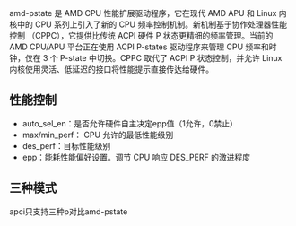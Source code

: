 amd-pstate 是 AMD CPU 性能扩展驱动程序，它在现代 AMD APU 和 Linux 内核中的 CPU 系列上引入了新的 CPU 频率控制机制。新机制基于协作处理器性能控制 （CPPC），它提供比传统 ACPI 硬件 P 状态更精细的频率管理。当前的 AMD CPU/APU 平台正在使用 ACPI P-states 驱动程序来管理 CPU 频率和时钟，仅在 3 个 P-state 中切换。CPPC 取代了 ACPI P 状态控制，并允许 Linux 内核使用灵活、低延迟的接口将性能提示直接传达给硬件。

## 性能控制

* auto_sel_en：是否允许硬件自主决定epp值（1允许，0禁止）
* max/min_perf： CPU 允许的最低性能级别
* des_perf：目标性能级别
* epp：能耗性能偏好设置。调节 CPU 响应 DES_PERF 的激进程度



## 三种模式



apci只支持三种p对比amd-pstate